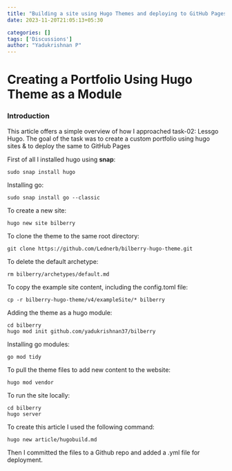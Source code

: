 ```yaml
---
title: "Building a site using Hugo Themes and deploying to GitHub Pages"
date: 2023-11-20T21:05:13+05:30

categories: []
tags: ['Discussions']
author: "Yadukrishnan P"
---
```


# Creating a Portfolio Using Hugo Theme as a Module

### Introduction
This article offers a simple overview of how I approached task-02: Lessgo Hugo.
The goal of the task was to create a custom portfolio using hugo sites & to deploy the same to GitHub Pages

First of all I installed hugo using **snap**:

```shell
sudo snap install hugo
```
Installing go:
```shell
sudo snap install go --classic
```
To create a new site: 
```shell
hugo new site bilberry
```
To clone the theme to the same root directory:
```shell
git clone https://github.com/Lednerb/bilberry-hugo-theme.git
```
To delete the default archetype:
```shell
rm bilberry/archetypes/default.md
```
To copy the example site content, including the config.toml file:
```shell
cp -r bilberry-hugo-theme/v4/exampleSite/* bilberry
```
Adding the theme as a hugo module:
```shell
cd bilberry
hugo mod init github.com/yadukrishnan37/bilberry
```
Installing go modules:
```shell
go mod tidy
```
To pull the theme files to add new content to the website:
```shell
hugo mod vendor
```
To run the site locally:
```shell
cd bilberry
hugo server
```

To create this article I used the following command:

```shell
hugo new article/hugobuild.md
```

Then I committed the files to a Github repo and added a .yml file for deployment.
